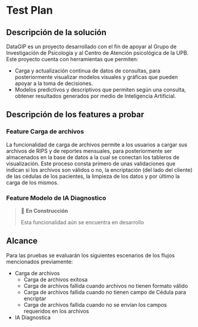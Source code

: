 # Test Plan

## Descripción de la solución

DataGIP es un proyecto desarrollado con el fín de apoyar al Grupo de Investigación de Psicología y al Centro de Atención psicológica de la UPB. Este proyecto cuenta con herramientas que permiten:

- Carga y actualización continua de datos de consultas, para posteriormente visualizar modelos visuales y gráficas que pueden apoyar a la toma de decisiones.
- Modelos predictivos y descriptivos que permiten según una consulta, obtener resultados generados por medio de Inteligencia Artificial.

## Descripción de los features a probar

### **Feature** Carga de archivos

La funcionalidad de carga de archivos permite a los usuarios a cargar sus archivos de RIPS y de reportes mensuales, para posteriormente ser almacenados en la base de datos a la cual se conectan los tableros de visualización. Este proceso consta primero de unas validaciones que indican si los archivos son válidos o no, la encriptación (del lado del cliente) de las cédulas de los pacientes, la limpieza de los datos y por último la carga de los mismos.

### **Feature** Modelo de IA Diagnostico

> 🚧 **En Construcción**
> 
> Esta funcionalidad aún se encuentra en desarrollo

## Alcance

Para las pruebas se evaluarán los siguientes escenarios de los flujos mencionados previamente:

- Carga de archivos
  - Carga de archivos exitosa
  - Carga de archivos fallida cuando archivos no tienen formato válido
  - Carga de archivos fallida cuando no tienen campo de Cédula para encriptar
  - Carga de archivos fallida cuando no se envían los campos requeridos en los archivos
- IA Diagnostica